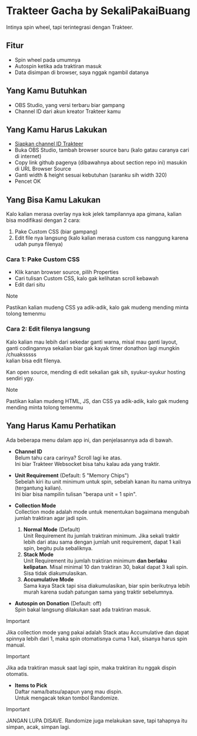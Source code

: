
# Trakteer Gacha by SekaliPakaiBuang

Intinya spin wheel, tapi terintegrasi dengan Trakteer.

## Fitur

- Spin wheel pada umumnya
- Autospin ketika ada traktiran masuk
- Data disimpan di browser, saya nggak ngambil datanya

## Yang Kamu Butuhkan

- OBS Studio, yang versi terbaru biar gampang
- Channel ID dari akun kreator Trakteer kamu

## Yang Kamu Harus Lakukan

- [Siapkan channel ID Trakteer](https://trakteer.id/manage/webhook/websocket)
- Buka OBS Studio, tambah browser source baru (kalo gatau caranya cari di internet)
- Copy link github pagenya (dibawahnya about section repo ini) masukin di URL Browser Source
- Ganti width & height sesuai kebutuhan (saranku sih width 320)
- Pencet OK

## Yang Bisa Kamu Lakukan

Kalo kalian merasa overlay nya kok jelek tampilannya apa gimana, kalian bisa modifikasi dengan 2 cara:
1. Pake Custom CSS (biar gampang)
2. Edit file nya langsung (kalo kalian merasa custom css nanggung karena udah punya filenya)

### Cara 1: Pake Custom CSS

- Klik kanan browser source, pilih Properties
- Cari tulisan Custom CSS, kalo gak kelihatan scroll kebawah
- Edit dari situ

> [!NOTE]
> Pastikan kalian mudeng CSS ya adik-adik, kalo gak mudeng mending minta tolong temenmu

### Cara 2: Edit filenya langsung

Kalo kalian mau lebih dari sekedar ganti warna, misal mau ganti layout,  
ganti codingannya sekalian biar gak kayak timer donathon lagi mungkin /chuaksssss  
kalian bisa edit filenya.

Kan open source, mending di edit sekalian gak sih, syukur-syukur hosting sendiri ygy.

> [!NOTE]
> Pastikan kalian mudeng HTML, JS, dan CSS ya adik-adik, kalo gak mudeng mending minta tolong temenmu

## Yang Harus Kamu Perhatikan

Ada beberapa menu dalam app ini, dan penjelasannya ada di bawah.

-  **Channel ID**  
Belum tahu cara carinya? Scroll lagi ke atas.  
Ini biar Trakteer Websocket bisa tahu kalau ada yang traktir.

-  **Unit Requirement** (Default: 5 "Memory Chips")  
Sebelah kiri itu unit minimum untuk spin, sebelah kanan itu nama unitnya (tergantung kalian).  
Ini biar bisa nampilin tulisan "berapa unit = 1 spin".
  

-  **Collection Mode**  
Collection mode adalah mode untuk menentukan bagaimana mengubah jumlah traktiran agar jadi spin.
    1. **Normal Mode** (Default)  
    Unit Requirement itu jumlah traktiran minimum. Jika sekali traktir lebih dari atau sama dengan jumlah unit requirement, dapat 1 kali spin, begitu pula sebaliknya.
    2. **Stack Mode**  
    Unit Requirement itu jumlah traktiran minimum **dan berlaku kelipatan**. Misal minimal 10 dan traktiran 30, bakal dapat 3 kali spin. Sisa tidak diakumulasikan.
    3. **Accumulative Mode**  
    Sama kaya Stack tapi sisa diakumulasikan, biar spin berikutnya lebih murah karena sudah patungan sama yang traktir sebelumnya.

- **Autospin on Donation** (Default: off)  
Spin bakal langsung dilakukan saat ada traktiran masuk.
> [!IMPORTANT]
> Jika collection mode yang pakai adalah Stack atau Accumulative dan dapat spinnya lebih dari 1, maka spin otomatisnya cuma 1 kali, sisanya harus spin manual.

> [!IMPORTANT]
> Jika ada traktiran masuk saat lagi spin, maka traktiran itu nggak dispin otomatis.
- **Items to Pick**  
Daftar nama/batsu/apapun yang mau dispin.  
Untuk mengacak tekan tombol Randomize.

> [!IMPORTANT]
> JANGAN LUPA DISAVE. Randomize juga melakukan save, tapi tahapnya itu simpan, acak, simpan lagi.